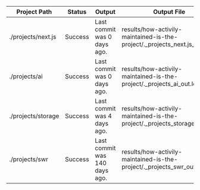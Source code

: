 | Project Path | Status | Output | Output File | Error File |
| --- | --- | --- | --- | --- |
| ./projects/next.js | Success | Last commit was 0 days ago. | results/how-activily-maintained-is-the-project/._projects_next.js_out.log | results/how-activily-maintained-is-the-project/._projects_next.js_err.log |
| ./projects/ai | Success | Last commit was 0 days ago. | results/how-activily-maintained-is-the-project/._projects_ai_out.log | results/how-activily-maintained-is-the-project/._projects_ai_err.log |
| ./projects/storage | Success | Last commit was 4 days ago. | results/how-activily-maintained-is-the-project/._projects_storage_out.log | results/how-activily-maintained-is-the-project/._projects_storage_err.log |
| ./projects/swr | Success | Last commit was 140 days ago. | results/how-activily-maintained-is-the-project/._projects_swr_out.log | results/how-activily-maintained-is-the-project/._projects_swr_err.log |